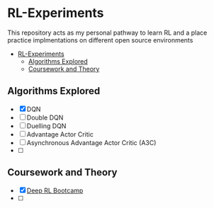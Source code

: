 # RL-Experiments
This repository acts as my personal pathway to learn RL and a place practice implmentations on different open source environments
- [RL-Experiments](#rl-experiments)
  - [Algorithms Explored](#algorithms-explored)
  - [Coursework and Theory](#coursework-and-theory)
## Algorithms Explored

- [x] DQN
- [ ] Double DQN
- [ ] Duelling DQN
- [ ] Advantage Actor Critic
- [ ] Asynchronous Advantage Actor Critic (A3C)
- [ ] 


## Coursework and Theory
- [x] [Deep RL Bootcamp](https://sites.google.com/view/deep-rl-bootcamp/lectures)
- [ ]  
